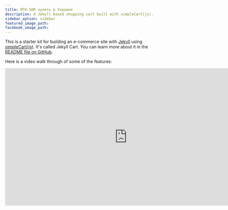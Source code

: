 ```yaml
---
title: RTK-SDR купить в Украине
description: A Jekyll based shopping cart built with simpleCart(js).
sidebar_option: sidebar
featured_image_path:
facebook_image_path:
---
```


This is a starter kit for building an e-commerce site with [Jekyll](https://jekyllrb.com/) using [simpleCart(js)](http://simplecartjs.org/). It's called Jekyll Cart. You can learn more about it in the [README file on GitHub](https://github.com/bradonomics/jekyll-cart/blob/develop/README.md).

Here is a video walk through of some of the features:

<iframe width="800" height="450" src="https://www.youtube-nocookie.com/embed/jdp_XmogTEo?rel=0&amp;showinfo=0" frameborder="0" allowfullscreen></iframe>